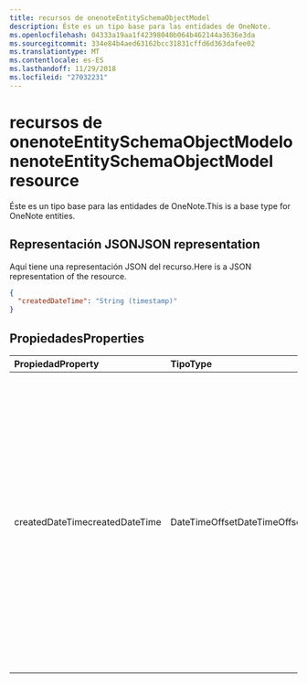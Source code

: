 ```yaml
---
title: recursos de onenoteEntitySchemaObjectModel
description: Éste es un tipo base para las entidades de OneNote.
ms.openlocfilehash: 04333a19aa1f42398040b064b462144a3636e3da
ms.sourcegitcommit: 334e84b4aed63162bcc31831cffd6d363dafee02
ms.translationtype: MT
ms.contentlocale: es-ES
ms.lasthandoff: 11/29/2018
ms.locfileid: "27032231"
---
```

# <a name="onenoteentityschemaobjectmodel-resource"></a><span data-ttu-id="abc71-103">recursos de onenoteEntitySchemaObjectModel</span><span class="sxs-lookup"><span data-stu-id="abc71-103">onenoteEntitySchemaObjectModel resource</span></span>

<span data-ttu-id="abc71-104">Éste es un tipo base para las entidades de OneNote.</span><span class="sxs-lookup"><span data-stu-id="abc71-104">This is a base type for OneNote entities.</span></span>

## <a name="json-representation"></a><span data-ttu-id="abc71-105">Representación JSON</span><span class="sxs-lookup"><span data-stu-id="abc71-105">JSON representation</span></span>

<span data-ttu-id="abc71-106">Aquí tiene una representación JSON del recurso.</span><span class="sxs-lookup"><span data-stu-id="abc71-106">Here is a JSON representation of the resource.</span></span>

<!-- {
  "blockType": "resource",
  "abstract": true,
  "baseType": "microsoft.graph.onenoteEntityBaseModel",
  "optionalProperties": [
    "self"
  ],
  "@odata.type": "microsoft.graph.onenoteEntitySchemaObjectModel"
}-->

```json
{
  "createdDateTime": "String (timestamp)"
}

```
## <a name="properties"></a><span data-ttu-id="abc71-107">Propiedades</span><span class="sxs-lookup"><span data-stu-id="abc71-107">Properties</span></span>
| <span data-ttu-id="abc71-108">Propiedad</span><span class="sxs-lookup"><span data-stu-id="abc71-108">Property</span></span>     | <span data-ttu-id="abc71-109">Tipo</span><span class="sxs-lookup"><span data-stu-id="abc71-109">Type</span></span>   |<span data-ttu-id="abc71-110">Descripción</span><span class="sxs-lookup"><span data-stu-id="abc71-110">Description</span></span>|
|:---------------|:--------|:----------|
|<span data-ttu-id="abc71-111">createdDateTime</span><span class="sxs-lookup"><span data-stu-id="abc71-111">createdDateTime</span></span>|<span data-ttu-id="abc71-112">DateTimeOffset</span><span class="sxs-lookup"><span data-stu-id="abc71-112">DateTimeOffset</span></span>|<span data-ttu-id="abc71-p101">La fecha y la hora en que se creó la página. La marca de tiempo representa la información de fecha y hora con el formato ISO 8601 y siempre pertenece a la zona horaria UTC. Por ejemplo, medianoche en la zona horaria UTC del 1 de enero de 2014 sería así: `'2014-01-01T00:00:00Z'`. Solo lectura.</span><span class="sxs-lookup"><span data-stu-id="abc71-p101">The date and time when the page was created. The timestamp represents date and time information using ISO 8601 format and is always in UTC time. For example, midnight UTC on Jan 1, 2014 would look like this: `'2014-01-01T00:00:00Z'`. Read-only.</span></span>|

<!-- uuid: bfb567de-2a2a-4b81-bf47-a55626a0c166
2015-10-25 14:57:30 UTC -->
<!-- {
  "type": "#page.annotation",
  "description": "page resource",
  "keywords": "",
  "section": "documentation",
  "tocPath": ""
}-->